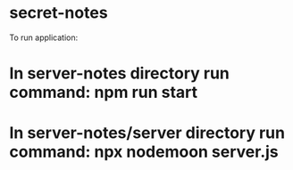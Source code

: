 # secret-notes
To run application:
 # In server-notes directory run command: npm run start
 # In server-notes/server directory run command: npx nodemoon server.js
